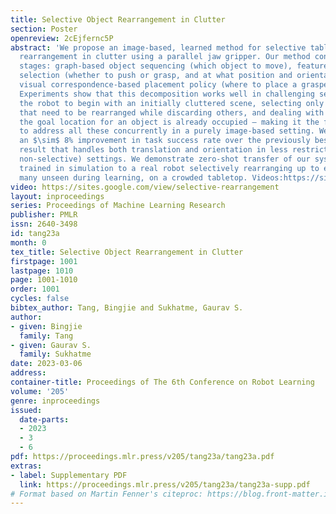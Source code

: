 ```yaml
---
title: Selective Object Rearrangement in Clutter
section: Poster
openreview: 2cEjfernc5P
abstract: 'We propose an image-based, learned method for selective tabletop object
  rearrangement in clutter using a parallel jaw gripper. Our method consists of three
  stages: graph-based object sequencing (which object to move), feature-based action
  selection (whether to push or grasp, and at what position and orientation) and a
  visual correspondence-based placement policy (where to place a grasped object).
  Experiments show that this decomposition works well in challenging settings requiring
  the robot to begin with an initially cluttered scene, selecting only the objects
  that need to be rearranged while discarding others, and dealing with cases where
  the goal location for an object is already occupied – making it the first system
  to address all these concurrently in a purely image-based setting. We also achieve
  an $\sim$ 8% improvement in task success rate over the previously best reported
  result that handles both translation and orientation in less restrictive (un-cluttered,
  non-selective) settings. We demonstrate zero-shot transfer of our system solely
  trained in simulation to a real robot selectively rearranging up to everyday objects,
  many unseen during learning, on a crowded tabletop. Videos:https://sites.google.com/view/selective-rearrangement'
video: https://sites.google.com/view/selective-rearrangement
layout: inproceedings
series: Proceedings of Machine Learning Research
publisher: PMLR
issn: 2640-3498
id: tang23a
month: 0
tex_title: Selective Object Rearrangement in Clutter
firstpage: 1001
lastpage: 1010
page: 1001-1010
order: 1001
cycles: false
bibtex_author: Tang, Bingjie and Sukhatme, Gaurav S.
author:
- given: Bingjie
  family: Tang
- given: Gaurav S.
  family: Sukhatme
date: 2023-03-06
address:
container-title: Proceedings of The 6th Conference on Robot Learning
volume: '205'
genre: inproceedings
issued:
  date-parts:
  - 2023
  - 3
  - 6
pdf: https://proceedings.mlr.press/v205/tang23a/tang23a.pdf
extras:
- label: Supplementary PDF
  link: https://proceedings.mlr.press/v205/tang23a/tang23a-supp.pdf
# Format based on Martin Fenner's citeproc: https://blog.front-matter.io/posts/citeproc-yaml-for-bibliographies/
---
```


